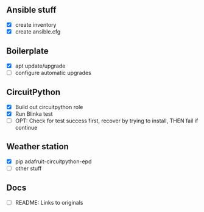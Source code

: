 
## Ansible stuff
* [x] create inventory
* [x] create ansible.cfg

## Boilerplate
* [x] apt update/upgrade
* [ ] configure automatic upgrades

## CircuitPython
* [x] Build out circuitpython role
* [x] Run Blinka test
* [ ] OPT: Check for test success first, recover by trying to install, THEN fail if continue

## Weather station
* [x] pip adafruit-circuitpython-epd
* [ ] other stuff

## Docs
* [ ] README: Links to originals